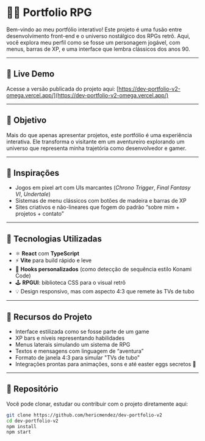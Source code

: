 # 🧙‍♂️ Portfolio RPG

Bem-vindo ao meu portfólio interativo! Este projeto é uma fusão entre desenvolvimento front-end e o universo nostálgico dos RPGs retrô. Aqui, você explora meu perfil como se fosse um personagem jogável, com menus, barras de XP, e uma interface que lembra clássicos dos anos 90.

---

## 🔗 Live Demo
Acesse a versão publicada do projeto aqui: [https://dev-portfolio-v2-omega.vercel.app/](https://dev-portfolio-v2-omega.vercel.app/)

---

## 💭 Objetivo

Mais do que apenas apresentar projetos, este portfólio é uma experiência interativa. Ele transforma o visitante em um aventureiro explorando um universo que representa minha trajetória como desenvolvedor e gamer.

---

## 🎨 Inspirações

- Jogos em pixel art com UIs marcantes (*Chrono Trigger*, *Final Fantasy VI*, *Undertale*)
- Sistemas de menu clássicos com botões de madeira e barras de XP
- Sites criativos e não-lineares que fogem do padrão “sobre mim + projetos + contato”

---

## 🔧 Tecnologias Utilizadas

- ⚛️ **React** com **TypeScript**
- ⚡ **Vite** para build rápido e leve
- 🧠 **Hooks personalizados** (como detecção de sequência estilo Konami Code)
- 🕹️ **RPGUI**: biblioteca CSS para o visual retrô
- 💡 Design responsivo, mas com aspecto 4:3 que remete às TVs de tubo

---

## 📎 Recursos do Projeto

- Interface estilizada como se fosse parte de um game
- XP bars e níveis representando habilidades
- Menus laterais simulando um sistema de RPG
- Textos e mensagens com linguagem de “aventura”
- Formato de janela 4:3 para simular "TVs de tubo"
- Integrações prontas para animações, sons e até easter eggs secretos 🎁

---

## 📂 Repositório

Você pode clonar, estudar ou contribuir com o projeto diretamente aqui:

```bash
git clone https://github.com/hericmendez/dev-portfolio-v2
cd dev-portfolio-v2
npm install
npm start
